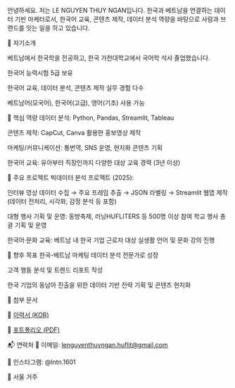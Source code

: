 안녕하세요.
저는 LE NGUYEN THUY NGAN입니다.
한국과 베트남을 연결하는 데이터 기반 마케터로서, 한국어 교육, 콘텐츠 제작, 데이터 분석 역량을 바탕으로 사람과 브랜드를 잇는 일을 하고 있습니다.

📌 자기소개

베트남에서 한국학을 전공하고, 한국 가천대학교에서 국어학 석사 졸업했습니다.

한국어 능력시험 5급 보유

한국어 교육, 데이터 분석, 콘텐츠 제작 실무 경험 다수

베트남어(모국어), 한국어(고급), 영어(기초) 사용 가능

🧩 핵심 역량
데이터 분석: Python, Pandas, Streamlit, Tableau

콘텐츠 제작: CapCut, Canva 활용한 홍보영상 제작

마케팅/커뮤니케이션: 통번역, SNS 운영, 현지화 콘텐츠 기획

한국어 교육: 유아부터 직장인까지 다양한 대상 교육 경력 (3년 이상)

💼 주요 프로젝트
빅데이터 분석 프로젝트 (2025):

인터뷰 영상 데이터 수집 → 주요 프레임 추출 → JSON 라벨링 → Streamlit 웹앱 제작
(데이터 전처리, 시각화, 감정 분석 등 포함)

대형 행사 기획 및 운영:
동방축제, 러닝HUFLITERS 등 500명 이상 참여 학교 행사 총괄 기획 및 운영

한국어·문화 교육:
베트남 내 한국 기업 근로자 대상 실생활 언어 및 문화 강의 진행

🎯 향후 목표
한국-베트남 마케팅 데이터 분석 전문가로 성장

고객 행동 분석 및 트렌드 리포트 작성

한국 기업의 동남아 진출을 위한 데이터 기반 전략 기획 및 콘텐츠 현지화

📎 첨부 문서

📄 [이력서 (KOR)](https://github.com/lntn1601/LE-NGUYEN-THUY-NGAN/blob/main/LE%20NGUYEN%20THUY%20NGAN%20%EC%9D%B4%EB%A0%A5%EC%84%9C.pdf)

📘 [포트폴리오 (PDF)](https://github.com/lntn1601/LE-NGUYEN-THUY-NGAN/blob/main/PORTFOLIO-LE%20NGUYEN%20THUY%20NGAN.pdf) 

📬 연락처
📧 이메일: lenguyenthuyngan.huflit@gmail.com

📱 인스타그램: @lntn.1601

📍 서울 거주
